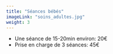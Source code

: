 ```yaml
---
title: "Séances bébés"
imageLink: "soins_adultes.jpg"
weight: 3
---
```


* Une séance de 15-20min environ: 20€
* Prise en charge de 3 séances: 45€
